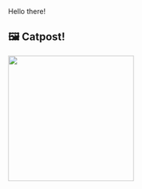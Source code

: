 Hello there!



## 🖼️ Catpost!

<sub>
    <img src="https://cdn2.thecatapi.com/images/ane.jpg" height="256">
</sub>

